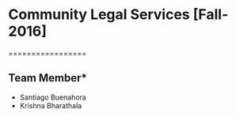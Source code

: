 # Community Legal Services [Fall-2016]
=================

## Team Member*
* Santiago Buenahora
* Krishna Bharathala
